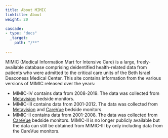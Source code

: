 ```yaml
---
title: About MIMIC
linktitle: About
weight: 20

cascade:
- type: "docs"
  _target:
    path: "/**"
  
---
```



MIMIC (Medical Information Mart for Intensive Care) is a large, freely-available database comprising deidentified health-related data from patients who were admitted to the critical care units of the Beth Israel Deaconess Medical Center. This site contains information from the various versions of MIMIC released over the years:

* MIMIC-IV contains data from 2008-2019. The data was collected from [Metavision](sources/metavision) bedside monitors.
* MIMIC-III contains data from 2001-2012. The data was collected from [Metavision](sources/metavision) and [CareVue](sources/carevue) bedside monitors.
* MIMIC-II contains data from 2001-2008. The data was collected from [CareVue](sources/carevue) bedside monitors.  MIMIC-II is no longer publicly available but the data can still be obtained from MIMIC-III by only including data from the CareVue monitors.  

